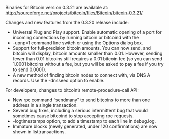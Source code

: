 Binaries for Bitcoin version 0.3.21 are available at:
<http://sourceforge.net/projects/bitcoin/files/Bitcoin/bitcoin-0.3.21/>

Changes and new features from the 0.3.20 release include:

  * Universal Plug and Play support. Enable automatic opening of a port for incoming connections by running bitcoin or bitcoind with the
  * -upnp=1 command line switch or using the Options dialog box.
  * Support for full-precision bitcoin amounts. You can now send, and bitcoin will display, bitcoin amounts smaller than 0.01. However, sending fewer than 0.01 bitcoins still requires a 0.01 bitcoin fee (so you can send 1.0001 bitcoins without a fee, but you will be asked to pay a fee if you try to send 0.0001).
  * A new method of finding bitcoin nodes to connect with, via DNS A records. Use the -dnsseed option to enable.

For developers, changes to bitcoin’s remote-procedure-call API:

  * New rpc command “sendmany” to send bitcoins to more than one address in a single transaction.
  * Several bug fixes, including a serious intermittent bug that would sometimes cause bitcoind to stop accepting rpc requests.
  * -logtimestamps option, to add a timestamp to each line in debug.log.
  * Immature blocks (newly generated, under 120 confirmations) are now shown in listtransactions.


